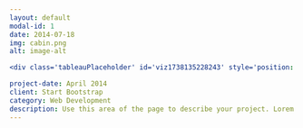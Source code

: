 ```yaml
---
layout: default
modal-id: 1
date: 2014-07-18
img: cabin.png
alt: image-alt

<div class='tableauPlaceholder' id='viz1738135228243' style='position: relative'><noscript><a href='#'><img alt='HCAHPS Survey Dashboard ' src='https:&#47;&#47;public.tableau.com&#47;static&#47;images&#47;HC&#47;HCAHPSPatientSurveySatisfactionScores&#47;HCAHPSSurveyDashboard&#47;1_rss.png' style='border: none' /></a></noscript><object class='tableauViz'  style='display:none;'><param name='host_url' value='https%3A%2F%2Fpublic.tableau.com%2F' /> <param name='embed_code_version' value='3' /> <param name='path' value='views&#47;HCAHPSPatientSurveySatisfactionScores&#47;HCAHPSSurveyDashboard?:language=en-GB&amp;:embed=true&amp;:sid=&amp;:redirect=auth' /> <param name='toolbar' value='yes' /><param name='static_image' value='https:&#47;&#47;public.tableau.com&#47;static&#47;images&#47;HC&#47;HCAHPSPatientSurveySatisfactionScores&#47;HCAHPSSurveyDashboard&#47;1.png' /> <param name='animate_transition' value='yes' /><param name='display_static_image' value='yes' /><param name='display_spinner' value='yes' /><param name='display_overlay' value='yes' /><param name='display_count' value='yes' /><param name='language' value='en-GB' /></object></div>                <script type='text/javascript'>                    var divElement = document.getElementById('viz1738135228243');                    var vizElement = divElement.getElementsByTagName('object')[0];                    if ( divElement.offsetWidth > 800 ) { vizElement.style.width='1366px';vizElement.style.height='795px';} else if ( divElement.offsetWidth > 500 ) { vizElement.style.width='1366px';vizElement.style.height='795px';} else { vizElement.style.width='100%';vizElement.style.height='1727px';}                     var scriptElement = document.createElement('script');                    scriptElement.src = 'https://public.tableau.com/javascripts/api/viz_v1.js';                    vizElement.parentNode.insertBefore(scriptElement, vizElement);                </script>

project-date: April 2014
client: Start Bootstrap
category: Web Development
description: Use this area of the page to describe your project. Lorem ipsum dolor sit amet, consectetur adipisicing elit. Mollitia neque assumenda ipsam nihil, molestias magnam, recusandae quos quis inventore quisquam velit asperiores, vitae? Reprehenderit soluta, eos quod consequuntur itaque. Nam.
---
```

